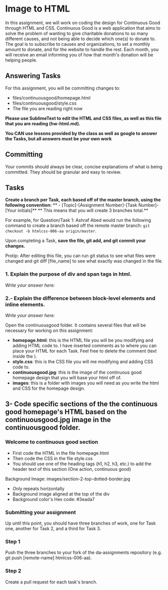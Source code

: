 # Image to HTML
In this assignment, we will work on coding the design for Continuous Good through HTML and CSS. Continuous Good is a web application that aims to solve the problem of wanting to give charitable donations to so many different causes, and not being able to decide which one(s) to donate to. The goal is to subscribe to causes and organizations, to set a monthly amount to donate, and for the website to handle the rest. Each month, you will receive an email informing you of how that month's donation will be helping people.

## Answering Tasks
For this assignment, you will be committing changes to:
- files/continuousgood/homepage.html
- files/continuousgood/style.css
- The file you are reading right now

**Please use SublimeText to edit the HTML and CSS files, as well as this file that you are reading (hw-html.md).**

**You CAN use lessons provided by the class as well as google to answer the Tasks, but all answers must be your own work**

## Committing
Your commits should always be clear, concise explanations of what is being committed. They should be granular and easy to review.

## Tasks
**Create a branch per Task, each based off of the master branch, using the following convention:**
** - [Topic]-[Assignment Number]-[Task Number]-[Your initials]**
** This means that you will create 3 branches total.**

For example, for Question/Task 1: Ashraf Abed would run the following command to create a branch based off the remote master branch: ```git checkout -b htmlcss-006-aa origin/master```.  

Upon completing a Task, **save the file, git add, and git commit your changes.**  

Protip: After editing this file, you can run git status to see what files were changed and git diff [file_name] to see what exactly was changed in the file.  

### 1. Explain the purpose of div and span tags in html.
*Write your answer here:*  

### 2.- Explain the difference between block-level elements and inline elements.
*Write your answer here:*

Open the continuousgood folder. It contains several files that will be necessary for working on this assignment:
- **homepage.html**: this is the HTML file you will be you modifying and adding HTML code to. I have inserted comments as to where you can place your HTML for each Task. Feel free to delete the comment (text inside the <!-- -->).
- **style.css**: this is the CSS file you will me modifying and adding CSS code to.
- **continuousgood.jpg**: this is the image of the continuous good homepage design that you will base your html off of.
- **images**: this is a folder with images you will need as you write the html and CSS for the homepage design.

## 3- Code specific sections of the the continuous good homepage's HTML based on the continuousgood.jpg image in the continuousgood folder.

### Welcome to continuous good section
- First code the HTML in the file homepage.html
- Then code the CSS in the file style.css
- You should use one of the heading tags (h1, h2, h3, etc.) to add the header text of this section (One action, continuous good)

Background Image: images/section-2-top-dotted-border.jpg
- *Only* repeats horizontally
- Background image aligned at the top of the div
- Background color's Hex code: #3eada7

### Submitting your assignment
Up until this point, you should have three branches of work, one for Task one, another for Task 2, and a third for Task 3.

### Step 1
Push the three branches to your fork of the da-assignments repository (e.g. git push [remote-name] htmlcss-006-aa).

### Step 2
Create a pull request for each task's branch.
